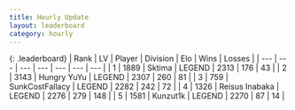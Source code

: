 ```yaml
---
title: Hourly Update
layout: leaderboard
category: hourly
---
```


{: .leaderboard}
| Rank | LV | Player | Division | Elo | Wins | Losses |
| --- | --- | --- | --- | --- | --- | --- |
| <span data-change="0">1</span> | 1889 | <span title="ID: 353063">Sktima</span> | LEGEND | <span data-change="0">2313</span> | <span data-change="0">176</span> | <span data-change="0">43</span> |
| <span data-change="0">2</span> | 3143 | <span title="ID: 164871">Hungry YuYu</span> | LEGEND | <span data-change="0">2307</span> | <span data-change="0">260</span> | <span data-change="0">81</span> |
| <span data-change="0">3</span> | 759 | <span title="ID: 402846">SunkCostFallacy</span> | LEGEND | <span data-change="0">2282</span> | <span data-change="0">242</span> | <span data-change="0">72</span> |
| <span data-change="0">4</span> | 1326 | <span title="ID: 451068">Reisus Inabaka</span> | LEGEND | <span data-change="3">2276</span> | <span data-change="1">279</span> | <span data-change="0">148</span> |
| <span data-change="0">5</span> | 1581 | <span title="ID: 392407">Kunzut1k</span> | LEGEND | <span data-change="0">2270</span> | <span data-change="0">87</span> | <span data-change="0">14</span> |
